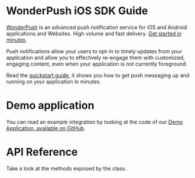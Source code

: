 # WonderPush iOS SDK Guide

[WonderPush](https://www.wonderpush.com) is an advanced push notification service for iOS and Android applications and Websites. High volume and fast delivery. [Get started in minutes](https://dashboard.wonderpush.com/account/signup).

Push notifications allow your users to opt-in to timely updates from your application and allow you to effectively re-engage them with customized, engaging content, even when your application is not currently foreground.

Read the [quickstart guide](https://docs.wonderpush.com/docs/ios-quickstart), it shows you how to get push messaging up and running on your application in minutes.

# Demo application

You can read an example integration by looking at the code of our [Demo Application, available on GitHub](https://github.com/wonderpush/wonderpush-ios-demo).

# API Reference

Take a look at the methods exposed by the <WonderPush> class.
